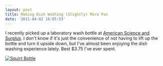 ```yaml
---
layout: post
title: Making Dish Washing (Slightly) More Fun
date: '2011-04-02 16:05:53'
---
```



I recently picked up a laboratory wash bottle at [American Science and Surplus](http://www.sciplus.com/singleItem.cfm/terms/12429). I don't know if it's just the convenience of not having to lift up the bottle and turn it upside down, but I've almost been enjoying the dish washing experience lately. Best $3.75 I've ever spent.

[![](http://res.cloudinary.com/meshulam/image/upload/h_624,w_550/v1437619408/IMG_3019_f7bnzu.jpg "Squirt Bottle")](http://res.cloudinary.com/meshulam/image/upload/v1437619408/IMG_3019_f7bnzu.jpg)


